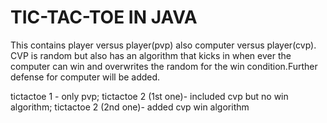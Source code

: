 # TIC-TAC-TOE IN JAVA
This contains player versus player(pvp) also computer versus player(cvp). CVP is random but also has an algorithm that kicks in when ever the computer can win and overwrites the random for the win condition.Further defense for computer will be added.

tictactoe 1 - only pvp;
tictactoe 2 (1st one)- included cvp but no win algorithm;
tictactoe 2 (2nd one)- added cvp win algorithm
